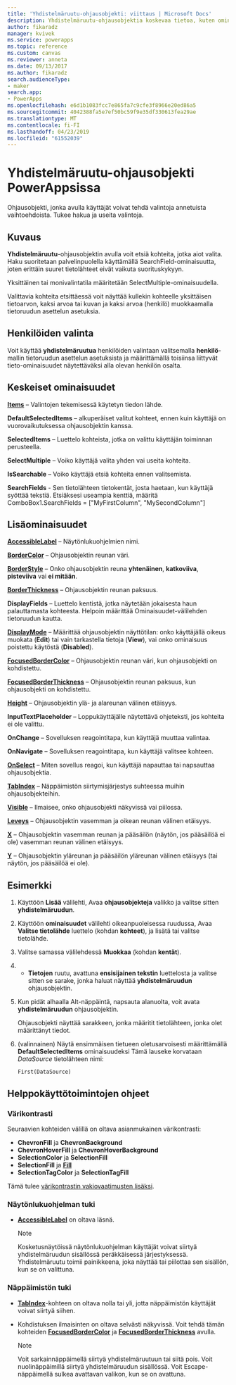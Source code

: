 ```yaml
---
title: 'Yhdistelmäruutu-ohjausobjekti: viittaus | Microsoft Docs'
description: Yhdistelmäruutu-ohjausobjektia koskevaa tietoa, kuten ominaisuuksia ja esimerkkejä
author: fikaradz
manager: kvivek
ms.service: powerapps
ms.topic: reference
ms.custom: canvas
ms.reviewer: anneta
ms.date: 09/13/2017
ms.author: fikaradz
search.audienceType:
- maker
search.app:
- PowerApps
ms.openlocfilehash: e6d1b1083fcc7e865fa7c9cfe3f8966e20ed86a5
ms.sourcegitcommit: 4042388fa5e7ef50bc59f9e35df330613fea29ae
ms.translationtype: MT
ms.contentlocale: fi-FI
ms.lasthandoff: 04/23/2019
ms.locfileid: "61552039"
---
```

# <a name="combo-box-control-in-powerapps"></a>Yhdistelmäruutu-ohjausobjekti PowerAppsissa
Ohjausobjekti, jonka avulla käyttäjät voivat tehdä valintoja annetuista vaihtoehdoista.  Tukee hakua ja useita valintoja.

## <a name="description"></a>Kuvaus
**Yhdistelmäruutu**-ohjausobjektin avulla voit etsiä kohteita, jotka aiot valita.  Haku suoritetaan palvelinpuolella käyttämällä SearchField-ominaisuutta, joten erittäin suuret tietolähteet eivät vaikuta suorituskykyyn.  

Yksittäinen tai monivalintatila määritetään SelectMultiple-ominaisuudella.

Valittavia kohteita etsittäessä voit näyttää kullekin kohteelle yksittäisen tietoarvon, kaksi arvoa tai kuvan ja kaksi arvoa (henkilö) muokkaamalla tietoruudun asettelun asetuksia.

## <a name="people-picker"></a>Henkilöiden valinta
Voit käyttää **yhdistelmäruutua** henkilöiden valintaan valitsemalla **henkilö**-mallin tietoruudun asettelun asetuksista ja määrittämällä toisiinsa liittyvät tieto-ominaisuudet näytettäväksi alla olevan henkilön osalta.

## <a name="key-properties"></a>Keskeiset ominaisuudet
**[Items](properties-core.md)**  – Valintojen tekemisessä käytetyn tiedon lähde.

**DefaultSelectedItems** – alkuperäiset valitut kohteet, ennen kuin käyttäjä on vuorovaikutuksessa ohjausobjektin kanssa.

**SelectedItems** – Luettelo kohteista, jotka on valittu käyttäjän toiminnan perusteella.

**SelectMultiple** – Voiko käyttäjä valita yhden vai useita kohteita.

**IsSearchable** – Voiko käyttäjä etsiä kohteita ennen valitsemista.

**SearchFields** - Sen tietolähteen tietokentät, josta haetaan, kun käyttäjä syöttää tekstiä.  Etsiäksesi useampia kenttiä, määritä ComboBox1.SearchFields = ["MyFirstColumn", "MySecondColumn"]

## <a name="additional-properties"></a>Lisäominaisuudet
**[AccessibleLabel](properties-accessibility.md)** – Näytönlukuohjelmien nimi.

**[BorderColor](properties-color-border.md)** – Ohjausobjektin reunan väri.

**[BorderStyle](properties-color-border.md)** – Onko ohjausobjektin reuna **yhtenäinen**, **katkoviiva**, **pisteviiva** vai **ei mitään**.

**[BorderThickness](properties-color-border.md)** – Ohjausobjektin reunan paksuus.

**DisplayFields** – Luettelo kentistä, jotka näytetään jokaisesta haun palauttamasta kohteesta.  Helpoin määrittää Ominaisuudet-välilehden tietoruudun kautta.

**[DisplayMode](properties-core.md)** – Määrittää ohjausobjektin näyttötilan: onko käyttäjällä oikeus muokata (**Edit**) tai vain tarkastella tietoja (**View**), vai onko ominaisuus poistettu käytöstä (**Disabled**).

**[FocusedBorderColor](properties-color-border.md)**  – Ohjausobjektin reunan väri, kun ohjausobjekti on kohdistettu.

**[FocusedBorderThickness](properties-color-border.md)** – Ohjausobjektin reunan paksuus, kun ohjausobjekti on kohdistettu.

**[Height](properties-size-location.md)** – Ohjausobjektin ylä- ja alareunan välinen etäisyys.

**InputTextPlaceholder** – Loppukäyttäjälle näytettävä ohjeteksti, jos kohteita ei ole valittu.

**OnChange** – Sovelluksen reagointitapa, kun käyttäjä muuttaa valintaa.

**OnNavigate** – Sovelluksen reagointitapa, kun käyttäjä valitsee kohteen.

**[OnSelect](properties-core.md)** – Miten sovellus reagoi, kun käyttäjä napauttaa tai napsauttaa ohjausobjektia.

**[TabIndex](properties-accessibility.md)** – Näppäimistön siirtymisjärjestys suhteessa muihin ohjausobjekteihin.

**[Visible](properties-core.md)** – Ilmaisee, onko ohjausobjekti näkyvissä vai piilossa.

**[Leveys](properties-size-location.md)** – Ohjausobjektin vasemman ja oikean reunan välinen etäisyys.

**[X](properties-size-location.md)** – Ohjausobjektin vasemman reunan ja pääsäilön (näytön, jos pääsäilöä ei ole) vasemman reunan välinen etäisyys.

**[Y](properties-size-location.md)** – Ohjausobjektin yläreunan ja pääsäilön yläreunan välinen etäisyys (tai näytön, jos pääsäilöä ei ole).

## <a name="example"></a>Esimerkki
1. Käyttöön **Lisää** välilehti, Avaa **ohjausobjekteja** valikko ja valitse sitten **yhdistelmäruudun**.  

1. Käyttöön **ominaisuudet** välilehti oikeanpuoleisessa ruudussa, Avaa **Valitse tietolähde** luettelo (kohdan **kohteet**), ja lisätä tai valitse tietolähde.

1. Valitse samassa välilehdessä **Muokkaa** (kohdan **kentät**).

1. - **Tietojen** ruutu, avattuna **ensisijainen tekstin** luettelosta ja valitse sitten se sarake, jonka haluat näyttää **yhdistelmäruudun** ohjausobjektin.

1. Kun pidät alhaalla Alt-näppäintä, napsauta alanuolta, voit avata **yhdistelmäruudun** ohjausobjektin.

    Ohjausobjekti näyttää sarakkeen, jonka määritit tietolähteen, jonka olet määrittänyt tiedot.
    
1. (valinnainen) Näytä ensimmäisen tietueen oletusarvoisesti määrittämällä **DefaultSelectedItems** ominaisuudeksi Tämä lauseke korvataan *DataSource* tietolähteen nimi:

    `First(DataSource)`

## <a name="accessibility-guidelines"></a>Helppokäyttötoimintojen ohjeet
### <a name="color-contrast"></a>Värikontrasti
Seuraavien kohteiden välillä on oltava asianmukainen värikontrasti:
* **ChevronFill** ja **ChevronBackground**
* **ChevronHoverFill** ja **ChevronHoverBackground**
* **SelectionColor** ja **SelectionFill**
* **SelectionFill** ja **[Fill](properties-color-border.md)**
* **SelectionTagColor** ja **SelectionTagFill**

Tämä tulee [värikontrastin vakiovaatimusten lisäksi](../accessible-apps-color.md).

### <a name="screen-reader-support"></a>Näytönlukuohjelman tuki
* **[AccessibleLabel](properties-accessibility.md)** on oltava läsnä.

    > [!NOTE]
  > Kosketusnäytöissä näytönlukuohjelman käyttäjät voivat siirtyä yhdistelmäruudun sisällössä peräkkäisessä järjestyksessä. Yhdistelmäruutu toimii painikkeena, joka näyttää tai piilottaa sen sisällön, kun se on valittuna.

### <a name="keyboard-support"></a>Näppäimistön tuki
* **[TabIndex](properties-accessibility.md)**-kohteen on oltava nolla tai yli, jotta näppäimistön käyttäjät voivat siirtyä siihen.
* Kohdistuksen ilmaisinten on oltava selvästi näkyvissä. Voit tehdä tämän kohteiden **[FocusedBorderColor](properties-color-border.md)** ja **[FocusedBorderThickness](properties-color-border.md)** avulla.

    > [!NOTE]
  > Voit sarkainnäppäimellä siirtyä yhdistelmäruutuun tai siitä pois. Voit nuolinäppäimillä siirtyä yhdistelmäruudun sisällössä. Voit Escape-näppäimellä sulkea avattavan valikon, kun se on avattuna.
